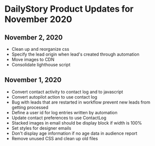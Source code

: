 # DailyStory Product Updates for November 2020
## November 2, 2020
* Clean up and reorganize css
* Specify the lead origin when lead's created through automation
* Move images to CDN
* Consolidate lighthouse script

## November 1, 2020
* Convert contact activity to contact log and to javascript
* Convert autopilot action to use contact log
* Bug with leads that are restarted in workflow prevent new leads from getting processed
* Define a user id for log entries written by automation
* Update contact preferences to use ContactLog
* Stacked images in email should be display block if width is 100%
* Set styles for designer emails
* Don't display age information if no age data in audience report
* Remove unused CSS and clean up old files
